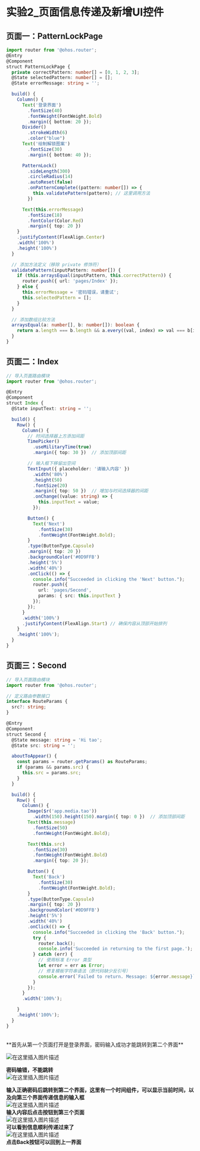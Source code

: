 ﻿# 实验2_页面信息传递及新增UI控件

## 页面一：PatternLockPage

```typescript
import router from '@ohos.router';
@Entry
@Component
struct PatternLockPage {
  private correctPattern: number[] = [0, 1, 2, 3];
  @State selectedPattern: number[] = [];
  @State errorMessage: string = '';

  build() {
    Column() {
      Text('登录界面')
        .fontSize(40)
        .fontWeight(FontWeight.Bold)
        .margin({ bottom: 20 });
      Divider()
        .strokeWidth(6)
        .color("blue")
      Text('绘制解锁图案')
        .fontSize(30)
        .margin({ bottom: 40 });

      PatternLock()
        .sideLength(300)
        .circleRadius(14)
        .autoReset(false)
        .onPatternComplete((pattern: number[]) => {
          this.validatePattern(pattern); // 这里调用方法
        })

      Text(this.errorMessage)
        .fontSize(18)
        .fontColor(Color.Red)
        .margin({ top: 20 })
    }
    .justifyContent(FlexAlign.Center)
    .width('100%')
    .height('100%')
  }

  // 添加方法定义（移除 private 修饰符）
  validatePattern(inputPattern: number[]) {
    if (this.arraysEqual(inputPattern, this.correctPattern)) {
      router.push({ url: 'pages/Index' });
    } else {
      this.errorMessage = '密码错误，请重试';
      this.selectedPattern = [];
    }
  }

  // 添加数组比较方法
  arraysEqual(a: number[], b: number[]): boolean {
    return a.length === b.length && a.every((val, index) => val === b[index]);
  }
}
```

## 页面二：Index

```typescript
// 导入页面路由模块
import router from '@ohos.router';

@Entry
@Component
struct Index {
  @State inputText: string = '';

  build() {
    Row() {
      Column() {
        // 时间选择器上方添加间距
        TimePicker()
          .useMilitaryTime(true)
          .margin({ top: 30 })  // 添加顶部间距

        // 输入框下移留出空间
        TextInput({ placeholder: '请输入内容' })
          .width('80%')
          .height(50)
          .fontSize(20)
          .margin({ top: 50 })  // 增加与时间选择器的间距
          .onChange((value: string) => {
            this.inputText = value;
          });

        Button() {
          Text('Next')
            .fontSize(30)
            .fontWeight(FontWeight.Bold);
        }
        .type(ButtonType.Capsule)
        .margin({ top: 20 })
        .backgroundColor('#0D9FFB')
        .height('5%')
        .width('40%')
        .onClick(() => {
          console.info("Succeeded in clicking the 'Next' button.");
          router.push({
            url: 'pages/Second',
            params: { src: this.inputText }
          });
        });
      }
      .width('100%')
      .justifyContent(FlexAlign.Start) // 确保内容从顶部开始排列
    }
    .height('100%');
  }
}
```

## 页面三：Second

```typescript
// 导入页面路由模块
import router from '@ohos.router';

// 定义路由参数接口
interface RouteParams {
  src?: string;
}

@Entry
@Component
struct Second {
  @State message: string = 'Hi tao';
  @State src: string = '';

  aboutToAppear() {
    const params = router.getParams() as RouteParams;
    if (params && params.src) {
      this.src = params.src;
    }
  }

  build() {
    Row() {
      Column() {
        Image($r('app.media.tao'))
          .width(150).height(150).margin({ top: 0 })  // 添加顶部间距
        Text(this.message)
          .fontSize(50)
          .fontWeight(FontWeight.Bold);

        Text(this.src)
          .fontSize(30)
          .fontWeight(FontWeight.Bold)
          .margin({ top: 20 });

        Button() {
          Text('Back')
            .fontSize(30)
            .fontWeight(FontWeight.Bold);
        }
        .type(ButtonType.Capsule)
        .margin({ top: 20 })
        .backgroundColor('#0D9FFB')
        .height('5%')
        .width('40%')
        .onClick(() => {
          console.info("Succeeded in clicking the 'Back' button.");
          try {
            router.back();
            console.info('Succeeded in returning to the first page.');
          } catch (err) {
            // 使用标准 Error 类型
            let error = err as Error;
            // 修复模板字符串语法（原代码缺少反引号）
            console.error(`Failed to return. Message: ${error.message}`);
          }
        });
      }
      .width('100%');

    }
    .height('100%');
  }
}
```
<br>
**首先从第一个页面打开是登录界面，密码输入成功才能跳转到第二个界面**
<br>

![在这里插入图片描述](https://i-blog.csdnimg.cn/direct/c2300d101c1546eb985eda22ff2a2f46.png)
<br>

**密码输错，不能跳转**
<br>
![在这里插入图片描述](https://i-blog.csdnimg.cn/direct/30e945c9400046e09e5d365c09b1dd82.png)
<br>

**输入正确密码后跳转到第二个界面，这里有一个时间组件，可以显示当前时间，以及向第三个界面传递信息的输入框**
<br>
![在这里插入图片描述](https://i-blog.csdnimg.cn/direct/5edd01909fb4402ea03b91a43dec1a8f.png)
<br>
**输入内容后点击按钮到第三个页面**
<br>
![在这里插入图片描述](https://i-blog.csdnimg.cn/direct/c3b30fe242584300a295562c877c84ac.png)
<br>
**可以看到信息顺利传递过来了**
<br>
![在这里插入图片描述](https://i-blog.csdnimg.cn/direct/f8d8f3de024d46bf9346fc180d161147.png)
<br>
**点击Back按钮可以回到上一界面**
<br>



